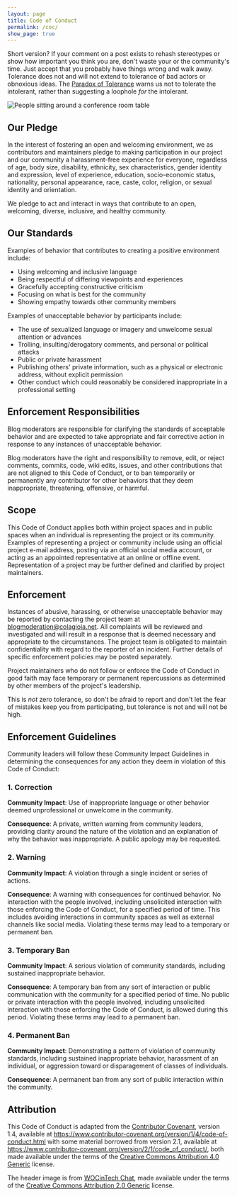 ```yaml
---
layout: page
title: Code of Conduct
permalink: /coc/
show_page: true
---
```


Short version?  If your comment on a post exists to rehash stereotypes or show how important you think you are, don't waste your or the community's time.  Just accept that you probably have things wrong and walk away.  Tolerance does not and will not extend to tolerance of bad actors or obnoxious ideas.  The [Paradox of Tolerance](https://en.wikipedia.org/wiki/Paradox_of_tolerance) warns us not to tolerate the intolerant, rather than suggesting a loophole *for* the intolerant.

![People sitting around a conference room table](/blog/assets/25900843762_10681cb9f9_k.jpg "Community")

## Our Pledge

In the interest of fostering an open and welcoming environment, we as contributors and maintainers pledge to making participation in our project and our community a harassment-free experience for everyone, regardless of age, body size, disability, ethnicity, sex characteristics, gender identity and expression, level of experience, education, socio-economic status, nationality, personal appearance, race, caste, color, religion, or sexual identity and orientation.

We pledge to act and interact in ways that contribute to an open, welcoming, diverse, inclusive, and healthy community.

## Our Standards

Examples of behavior that contributes to creating a positive environment include:

 * Using welcoming and inclusive language
 * Being respectful of differing viewpoints and experiences
 * Gracefully accepting constructive criticism
 * Focusing on what is best for the community
 * Showing empathy towards other community members

Examples of unacceptable behavior by participants include:

 * The use of sexualized language or imagery and unwelcome sexual attention or advances
 * Trolling, insulting/derogatory comments, and personal or political attacks
 * Public or private harassment
 * Publishing others' private information, such as a physical or electronic address, without explicit permission
 * Other conduct which could reasonably be considered inappropriate in a professional setting

## Enforcement Responsibilities

Blog moderators are responsible for clarifying the standards of acceptable behavior and are expected to take appropriate and fair corrective action in response to any instances of unacceptable behavior.

Blog moderators have the right and responsibility to remove, edit, or reject comments, commits, code, wiki edits, issues, and other contributions that are not aligned to this Code of Conduct, or to ban temporarily or permanently any contributor for other behaviors that they deem inappropriate, threatening, offensive, or harmful.

## Scope

This Code of Conduct applies both within project spaces and in public spaces when an individual is representing the project or its community. Examples of representing a project or community include using an official project e-mail address, posting via an official social media account, or acting as an appointed representative at an online or offline event. Representation of a project may be further defined and clarified by project maintainers.

## Enforcement

Instances of abusive, harassing, or otherwise unacceptable behavior may be reported by contacting the project team at <blogmoderation@colagioia.net>. All complaints will be reviewed and investigated and will result in a response that is deemed necessary and appropriate to the circumstances. The project team is obligated to maintain confidentiality with regard to the reporter of an incident. Further details of specific enforcement policies may be posted separately.

Project maintainers who do not follow or enforce the Code of Conduct in good faith may face temporary or permanent repercussions as determined by other members of the project's leadership.

This is *not* zero tolerance, so don't be afraid to report and don't let the fear of mistakes keep you from participating, but tolerance is not and will not be high.

## Enforcement Guidelines

Community leaders will follow these Community Impact Guidelines in determining the consequences for any action they deem in violation of this Code of Conduct:

### 1\. Correction

**Community Impact**: Use of inappropriate language or other behavior deemed unprofessional or unwelcome in the community.

**Consequence**: A private, written warning from community leaders, providing clarity around the nature of the violation and an explanation of why the behavior was inappropriate. A public apology may be requested.

### 2\. Warning

**Community Impact**: A violation through a single incident or series of actions.

**Consequence**: A warning with consequences for continued behavior. No interaction with the people involved, including unsolicited interaction with those enforcing the Code of Conduct, for a specified period of time. This includes avoiding interactions in community spaces as well as external channels like social media. Violating these terms may lead to a temporary or permanent ban.

### 3\. Temporary Ban

**Community Impact**: A serious violation of community standards, including sustained inappropriate behavior.

**Consequence**: A temporary ban from any sort of interaction or public communication with the community for a specified period of time. No public or private interaction with the people involved, including unsolicited interaction with those enforcing the Code of Conduct, is allowed during this period. Violating these terms may lead to a permanent ban.

### 4\. Permanent Ban

**Community Impact**: Demonstrating a pattern of violation of community standards, including sustained inappropriate behavior, harassment of an individual, or aggression toward or disparagement of classes of individuals.

**Consequence**: A permanent ban from any sort of public interaction within the community.

## Attribution

This Code of Conduct is adapted from the [Contributor Covenant](https://www.contributor-covenant.org/), version 1.4, available at <https://www.contributor-covenant.org/version/1/4/code-of-conduct.html> with some material borrowed from version 2.1, available at <https://www.contributor-covenant.org/version/2/1/code_of_conduct/>, both made available under the terms of the [Creative Commons Attribution 4.0 Generic](https://creativecommons.org/licenses/by/4.0/) license.

The header image is from [WOCinTech Chat](https://www.flickr.com/photos/wocintechchat/25900843762/), made available under the terms of the [Creative Commons Attribution 2.0 Generic](https://creativecommons.org/licenses/by/2.0/) license.

[homepage]: https://www.contributor-covenant.org

